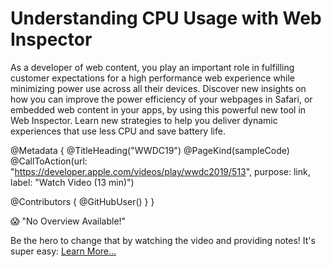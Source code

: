# Understanding CPU Usage with Web Inspector

As a developer of web content, you play an important role in fulfilling customer expectations for a high performance web experience while minimizing power use across all their devices. Discover new insights on how you can improve the power efficiency of your webpages in Safari, or embedded web content in your apps, by using this powerful new tool in Web Inspector. Learn new strategies to help you deliver dynamic experiences that use less CPU and save battery life.

@Metadata {
   @TitleHeading("WWDC19")
   @PageKind(sampleCode)
   @CallToAction(url: "https://developer.apple.com/videos/play/wwdc2019/513", purpose: link, label: "Watch Video (13 min)")

   @Contributors {
      @GitHubUser(<replace this with your GitHub handle>)
   }
}

😱 "No Overview Available!"

Be the hero to change that by watching the video and providing notes! It's super easy:
 [Learn More…](https://wwdcnotes.com/documentation/wwdcnotes/contributing)
